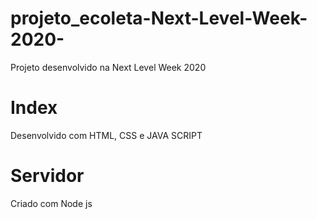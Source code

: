 # projeto_ecoleta-Next-Level-Week-2020-
Projeto desenvolvido na Next Level Week 2020
# Index
Desenvolvido com HTML, CSS e JAVA SCRIPT
# Servidor
Criado com Node js

